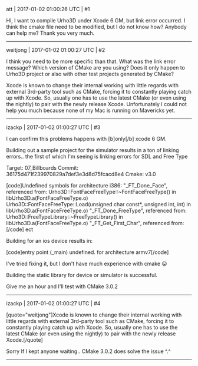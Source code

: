 att | 2017-01-02 01:00:26 UTC | #1

Hi,
I want to compile Urho3D under Xcode 6 GM, but link error occurred.
I think the cmake file need to be modified, but I do not know how?
Anybody can help me?
Thank you very much.

-------------------------

weitjong | 2017-01-02 01:00:27 UTC | #2

I think you need to be more specific than that. What was the link error message? Which version of CMake are you using? Does it only happen to Urho3D project or also with other test projects generated by CMake?

Xcode is known to change their internal working with little regards with external 3rd-party tool such as CMake, forcing it to constantly playing catch up with Xcode. So, usually one has to use the latest CMake (or even using the nightly) to pair with the newly release Xcode. Unfortunately I could not help you much because none of my Mac is running on Mavericks yet.

-------------------------

izackp | 2017-01-02 01:00:27 UTC | #3

I can confirm this problems happens with [b]only[/b] xcode 6 GM. 


Building out a sample project for the simulator results in a ton of linking errors.. the first of which I'm seeing is linking errors for SDL and Free Type 

Target: 07_Billboards
Commit: 36175d471f239970829a7def3e3d8d75fcacd8e4
Cmake: v3.0

[code]Undefined symbols for architecture i386:
  "_FT_Done_Face", referenced from:
      Urho3D::FontFaceFreeType::~FontFaceFreeType() in libUrho3D.a(FontFaceFreeType.o)
      Urho3D::FontFaceFreeType::Load(unsigned char const*, unsigned int, int) in libUrho3D.a(FontFaceFreeType.o)
  "_FT_Done_FreeType", referenced from:
      Urho3D::FreeTypeLibrary::~FreeTypeLibrary() in libUrho3D.a(FontFaceFreeType.o)
  "_FT_Get_First_Char", referenced from:[/code]
ect


Building for an ios device results in:

[code]entry point (_main) undefined. for architecture armv7[/code]

I've tried fixing it, but I don't have much experience with cmake :stuck_out_tongue:


Building the static library for device or simulator is successful.


Give me an hour and I'll test with CMake 3.0.2

-------------------------

izackp | 2017-01-02 01:00:27 UTC | #4

[quote="weitjong"]Xcode is known to change their internal working with little regards with external 3rd-party tool such as CMake, forcing it to constantly playing catch up with Xcode. So, usually one has to use the latest CMake (or even using the nightly) to pair with the newly release Xcode.[/quote]

Sorry If I kept anyone waiting.. CMake 3.0.2 does solve the issue ^.^

-------------------------

